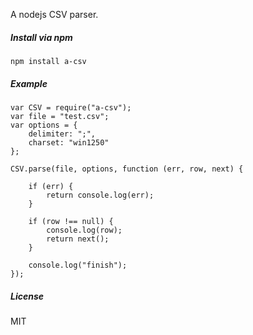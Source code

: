 A nodejs CSV parser.

##### Install via npm #####
    npm install a-csv
    
##### Example #####
    var CSV = require("a-csv");
    var file = "test.csv";
    var options = {
        delimiter: ";",
        charset: "win1250"
    };

    CSV.parse(file, options, function (err, row, next) {
                    
        if (err) {
            return console.log(err);
        }
        
        if (row !== null) {
            console.log(row);
            return next();
        }
        
        console.log("finish");
    });

##### License #####
MIT
